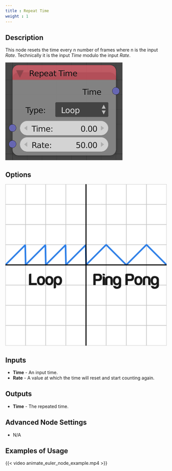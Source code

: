 ```yaml
---
title : Repeat Time
weight : 1
---
```


## Description

This node resets the time every n number of frames where n is the input
*Rate*. Technically it is the input *Time* modulo the input *Rate*.

![image](repeat_time_node.png)

## Options

![image](repeat_time_node_illustration.png)

## Inputs

- **Time** - An input time.
- **Rate** - A value at which the time will reset and start counting
    again.

## Outputs

- **Time** - The repeated time.

## Advanced Node Settings

- N/A

## Examples of Usage

{{< video animate_euler_node_example.mp4 >}}
